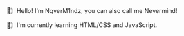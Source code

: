 👋〙Hello! I'm NqverM1ndz, you can also call me Nevermind!

📑〙I'm currently learning HTML/CSS and JavaScript.
